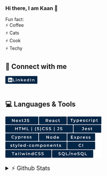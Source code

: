 ### Hi there, I am Kaan 👋

Fun fact: 
<br />
⚡ Coffee 
<br />
⚡ Cats
<br />
⚡ Cook
<br />
⚡ Techy

## 💬 Connect with me
<a href="https://www.linkedin.com/in/kaan-kara/">
<img width="100" src="img/linkedin.svg" />
</a><br><br>

## 💻 Languages & Tools 
<img  width="300" src="img/skills.svg" />
<br/>
<br/>


<details>
<Summary style="font-size: 18px;">⚡ Github Stats</Summary>
<br>

![Anurag's github stats](https://github-readme-stats.karakaan1995.vercel.app/api?username=karaKaan&count_private=true&include_all_commits=true&show_icons=true&theme=tokyonight&hide=prs,issues,contribs)
![Top Langs](https://github-readme-stats.karakaan1995.vercel.app/api/top-langs/?username=karaKaan&theme=tokyonight&layout=compact)


</details>


